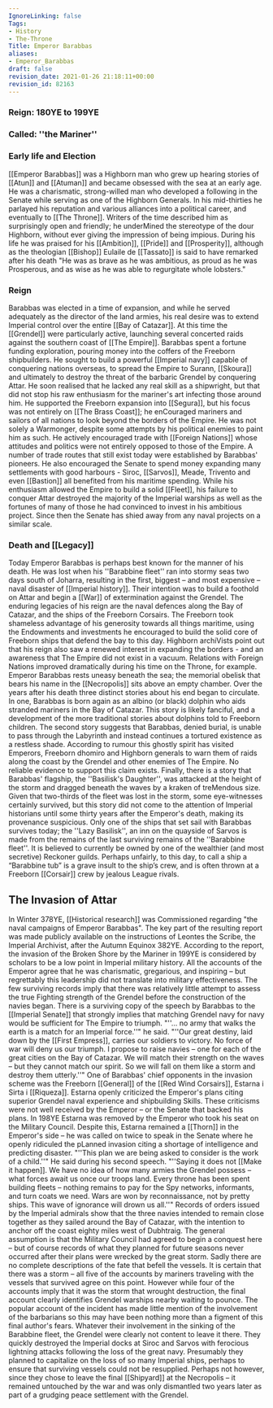 ```yaml
---
IgnoreLinking: false
Tags:
- History
- The-Throne
Title: Emperor Barabbas
aliases:
- Emperor_Barabbas
draft: false
revision_date: 2021-01-26 21:18:11+00:00
revision_id: 82163
---
```


### Reign: 180YE to 199YE
### Called: ''the Mariner''
### Early life and Election
[[Emperor Barabbas]] was a Highborn man who grew up hearing stories of [[Atun]] and [[Atuman]] and became obsessed with the sea at an early age. He was a charismatic, strong-willed man who developed a following in the Senate while serving as one of the Highborn Generals. In his mid-thirties he parlayed his reputation and various alliances into a political career, and eventually to [[The Throne]].
Writers of the time described him as surprisingly open and friendly; he underMined the stereotype of the dour Highborn, without ever giving the impression of being impious. During his life he was praised for his [[Ambition]], [[Pride]] and [[Prosperity]], although as the theologian [[Bishop]] Eulaile de [[Tassato]] is said to have remarked after his death "He was as brave as he was ambitious, as proud as he was Prosperous, and as wise as he was able to regurgitate whole lobsters."
### Reign
Barabbas was elected in a time of expansion, and while he served adequately as the director of the land armies, his real desire was to extend Imperial control over the entire [[Bay of Catazar]]. At this time the [[Grendel]] were particularly active, launching several concerted raids against the southern coast of [[The Empire]].
Barabbas spent a fortune funding exploration, pouring money into the coffers of the Freeborn shipbuilders. He sought to build a powerful [[Imperial navy]] capable of conquering nations overseas, to spread the Empire to Surann, [[Skoura]] and ultimately to destroy the threat of the barbaric Grendel by conquering Attar. He soon realised that he lacked any real skill as a shipwright, but that did not stop his raw enthusiasm for the mariner's art infecting those around him.
He supported the Freeborn expansion into [[Segura]], but his focus was not entirely on [[The Brass Coast]]; he enCouraged mariners and sailors of all nations to look beyond the borders of the Empire. He was not solely a Warmonger, despite some attempts by his political enemies to paint him as such. He actively encouraged trade with [[Foreign Nations]] whose attitudes and politics were not entirely opposed to those of the Empire. A number of trade routes that still exist today were established by Barabbas' pioneers. He also encouraged the Senate to spend money expanding many settlements with good harbours - Siroc, [[Sarvos]], Meade, Trivento and even [[Bastion]] all benefited from his maritime spending. 
While his enthusiasm allowed the Empire to build a solid [[Fleet]], his failure to conquer Attar destroyed the majority of the Imperial warships as well as the fortunes of many of those he had convinced to invest in his ambitious project. Since then the Senate has shied away from any naval projects on a similar scale.
### Death and [[Legacy]]
Today Emperor Barabbas is perhaps best known for the manner of his death. He was lost when his ''Barabbine fleet'' ran into stormy seas two days south of Joharra, resulting in the first, biggest – and most expensive – naval disaster of [[Imperial history]]. Their intention was to build a foothold on Attar and begin a [[War]] of extermination against the Grendel.
The enduring legacies of his reign are the naval defences along the Bay of Catazar, and the ships of the Freeborn Corsairs. The Freeborn took shameless advantage of his generosity towards all things maritime, using the Endowments and investments he encouraged to build the solid core of Freeborn ships that defend the bay to this day.
Highborn archiVists point out that his reign also saw a renewed interest in expanding the borders - and an awareness that The Empire did not exist in a vacuum. Relations with Foreign Nations improved dramatically during his time on the Throne, for example.
Emperor Barabbas rests uneasy beneath the sea; the memorial obelisk that bears his name in the [[Necropolis]] sits above an empty chamber. Over the years after his death three distinct stories about his end began to circulate. In one, Barabbas is born again as an albino (or black) dolphin who aids stranded mariners in the Bay of Catazar. This story is likely fanciful, and a development of the more traditional stories about dolphins told to Freeborn children.
The second story suggests that Barabbas, denied burial, is unable to pass through the Labyrinth and instead continues a tortured existence as a restless shade. According to rumour this ghostly spirit has visited Emperors, Freeborn dhomiro and Highborn generals to warn them of raids along the coast by the Grendel and other enemies of The Empire. No reliable evidence to support this claim exists. 
Finally, there is a story that Barabbas' flagship, the ''Basilisk's Daughter'', was attacked at the height of the storm and dragged beneath the waves by a kraken of treMendous size. Given that two-thirds of the fleet was lost in the storm, some eye-witnesses certainly survived, but this story did not come to the attention of Imperial historians until some thirty years after the Emperor's death, making its provenance suspicious.
Only one of the ships that set sail with Barabbas survives today; the ''Lazy Basilisk'', an inn on the quayside of Sarvos is made from the remains of the last surviving remains of the ''Barabbine fleet''. It is believed to currently be owned by one of the wealthier (and most secretive) Reckoner guilds. Perhaps unfairly, to this day, to call a ship a “Barabbine tub” is a grave insult to the ship’s crew, and is often thrown at a Freeborn [[Corsair]] crew by jealous League rivals.
## The Invasion of Attar
In Winter 378YE, [[Historical research]] was Commissioned regarding "the naval campaigns of Emperor Barabbas". The key part of the resulting report was made publicly available on the instructions of Leontes the Scribe, the Imperial Archivist, after the Autumn Equinox 382YE.
According to the report, the invasion of the Broken Shore by the Mariner in 199YE is considered by scholars to be a low point in Imperial military history. All the accounts of the Emperor agree that he was charismatic, gregarious, and inspiring – but regrettably this leadership did not translate into military effectiveness. The few surviving records imply that there was relatively little attempt to assess the true Fighting strength of the Grendel before the construction of the navies began. There is a surviving copy of the speech by Barabbas to the [[Imperial Senate]] that strongly implies that matching Grendel navy for navy would be sufficient for The Empire to triumph.
"''... no army that walks the earth is a match for an Imperial force.''" he said. "''Our great destiny, laid down by the [[First Empress]], carries our soldiers to victory. No force of war will deny us our triumph. I propose to raise navies – one for each of the great cities on the Bay of Catazar. We will match their strength on the waves – but they cannot match our spirit. So we will fall on them like a storm and destroy them utterly.''"
One of Barabbas' chief opponents in the invasion scheme was the Freeborn [[General]] of the [[Red Wind Corsairs]], Estarna i Sirta i [[Riqueza]]. Estarna openly criticized the Emperor's plans citing superior Grendel naval experience and shipbuilding Skills. These criticisms were not well received by the Emperor – or the Senate that backed his plans. In 198YE Estarna was removed by the Emperor who took his seat on the Military Council. Despite this, Estarna remained a [[Thorn]] in the Emperor's side – he was called on twice to speak in the Senate where he openly ridiculed the pLanned invasion citing a shortage of intelligence and predicting disaster.
"''This plan we are being asked to consider is the work of a child.''" He said during his second speech. "''Saying it does not [[Make it happen]]. We have no idea of how many armies the Grendel possess – what forces await us once our troops land. Every throne has been spent building fleets – nothing remains to pay for the Spy networks, informants, and turn coats we need. Wars are won by reconnaissance, not by pretty ships. This wave of ignorance will drown us all.''"
Records of orders issued by the Imperial admirals show that the three navies intended to remain close together as they sailed around the Bay of Catazar, with the intention to anchor off the coast eighty miles west of Dubhtraig. The general assumption is that the Military Council had agreed to begin a conquest here – but of course records of what they planned for future seasons never occurred after their plans were wrecked by the great storm.
Sadly there are no complete descriptions of the fate that befell the vessels. It is certain that there was a storm – all five of the accounts by mariners traveling with the vessels that survived agree on this point. However while four of the accounts imply that it was the storm that wrought destruction, the final account clearly identifies Grendel warships nearby waiting to pounce. The popular account of the incident has made little mention of the involvement of the barbarians so this may have been nothing more than a figment of this final author's fears.
Whatever their involvement in the sinking of the Barabbine fleet, the Grendel were clearly not content to leave it there. They quickly destroyed the Imperial docks at Siroc and Sarvos with ferocious lightning attacks following the loss of the great navy. Presumably they planned to capitalize on the loss of so many Imperial ships, perhaps to ensure that surviving vessels could not be resupplied. Perhaps not however, since they chose to leave the final [[Shipyard]] at the Necropolis – it remained untouched by the war and was only dismantled two years later as part of a grudging peace settlement with the Grendel.